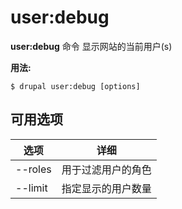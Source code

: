 # user:debug
**user:debug** 命令 显示网站的当前用户(s)

**用法:**
```
$ drupal user:debug [options] 
```

## 可用选项
选项 | 详细
-------|-------------
--roles | 用于过滤用户的角色
--limit | 指定显示的用户数量
